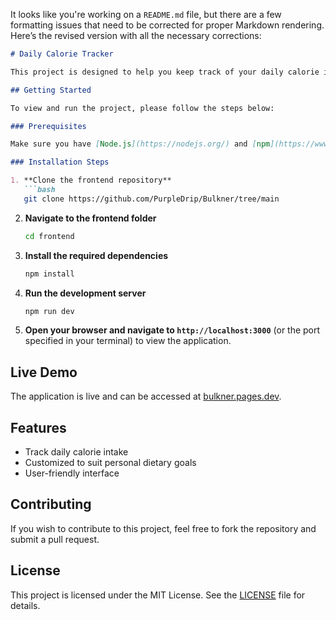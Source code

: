 It looks like you're working on a `README.md` file, but there are a few formatting issues that need to be corrected for proper Markdown rendering. Here’s the revised version with all the necessary corrections:

```markdown
# Daily Calorie Tracker

This project is designed to help you keep track of your daily calorie intake. It has been customized to meet my specific needs and preferences.

## Getting Started

To view and run the project, please follow the steps below:

### Prerequisites

Make sure you have [Node.js](https://nodejs.org/) and [npm](https://www.npmjs.com/) installed on your machine.

### Installation Steps

1. **Clone the frontend repository**
   ```bash
   git clone https://github.com/PurpleDrip/Bulkner/tree/main
   ```

2. **Navigate to the frontend folder**
   ```bash
   cd frontend
   ```

3. **Install the required dependencies**
   ```bash
   npm install
   ```

4. **Run the development server**
   ```bash
   npm run dev
   ```

5. **Open your browser and navigate to `http://localhost:3000`** (or the port specified in your terminal) to view the application.

## Live Demo

The application is live and can be accessed at [bulkner.pages.dev](https://bulkner.pages.dev).

## Features

- Track daily calorie intake
- Customized to suit personal dietary goals
- User-friendly interface

## Contributing

If you wish to contribute to this project, feel free to fork the repository and submit a pull request.

## License

This project is licensed under the MIT License. See the [LICENSE](LICENSE) file for details.
```
